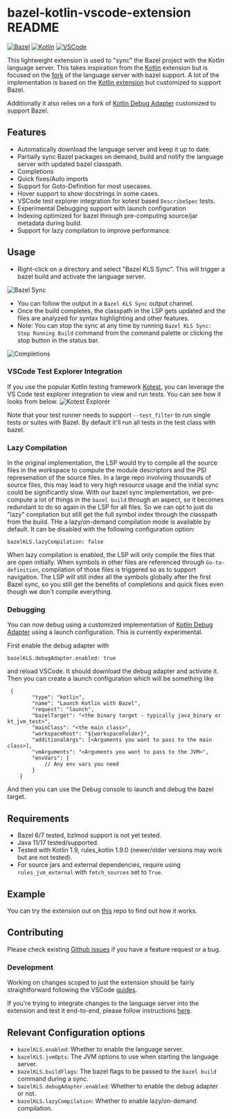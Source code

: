 # bazel-kotlin-vscode-extension README
[![Bazel][bazel-img]][bazel-url] [![Kotlin][kotlin-img]][kotlin-url] [![VSCode][vscode-img]][vscode-url]

[bazel-img]: https://img.shields.io/badge/build%20with-Bazel-43A047.svg
[bazel-url]: https://bazel.build
[kotlin-img]: https://img.shields.io/badge/kotlin-%237F52FF.svg?style=flat&logo=kotlin&logoColor=white
[kotlin-url]: https://kotlinlang.org
[vscode-img]: https://img.shields.io/badge/VSCode-0078D4?style=flat&logo=visual%20studio%20code&logoColor=white
[vscode-url]: https://code.visualstudio.com

This lightweight extension is used to "sync" the Bazel project with the Kotlin language server. This takes inspiration from the [Kotlin](https://github.com/fwcd/vscode-kotlin) extension but is focused on the [fork](https://github.com/smocherla-brex/kotlin-language-server-bazel-support) of the language server with bazel support. A lot of the implementation is based on the [Kotlin extension](https://github.com/fwcd/vscode-kotlin) but customized to support Bazel.

Additionally it also relies on a fork of [Kotlin Debug Adapter](https://github.com/fwcd/kotlin-debug-adapter) customized to support Bazel.

## Features

- Automatically download the language server and keep it up to date.
- Partially sync Bazel packages on demand, build and notify the language server with updated bazel classpath.
- Completions
- Quick fixes/Auto imports
- Support for Goto-Definition for most usecases.
- Hover support to show docstrings in some cases.
- VSCode test explorer integration for kotest based `DescribeSpec` tests.
- Experimental Debugging support with launch configuration
- Indexing optimized for bazel through pre-computing source/jar metadata during build.
- Support for lazy compilation to improve performance.

## Usage

- Right-click on a directory and select "Bazel KLS Sync". This will trigger a bazel build and activate the language server.

![Bazel Sync](resources/usage.png)
- You can follow the output in a `Bazel KLS Sync` output channel.
- Once the build completes, the classpath in the LSP gets updated and the files are analyzed for syntax highlighting and other features.
- Note: You can stop the sync at any time by running `Bazel KLS Sync: Stop Running Build` command from the command palette or clicking the stop button in the status bar.

![Completions](resources/completions.png)

### VSCode Test Explorer Integration
If you use the popular Kotlin testing framework [Kotest](https://github.com/kotest/kotest), you can leverage the VS Code test explorer integration to view and run tests. You can see how it looks from below.
![Kotest Explorer](resources/kotest-vscode.png)

Note that your test runner needs to support `--test_filter` to run single tests or suites with Bazel. By default it'll run all tests in the test class with bazel.

### Lazy Compilation

In the original implementation, the LSP would try to compile all the source files in the workspace to compute the module descriptors and the PSI represenation of the source files. In a large repo involving thousands of source files, this may lead to very high resource usage and the initial sync could be significantly slow. With our bazel sync implementation, we pre-compute a lot of things in the `bazel build` through an aspect, so it becomes redundant to do so again in the LSP for all files. So we can opt to just do "lazy" compliation but still get the full symbol index through the classpath from the build. THe a lazy/on-demand compilation mode is available by default. It can be disabled with the following configuration option:
```
bazelKLS.lazyCompilation: false
```

When lazy compilation is enabled, the LSP will only compile the files that are open initially. When symbols in other files are referenced through `Go-to-definition`, compilation of those files is triggered so as to support navigation. The LSP will still index all the symbols globally after the first Bazel sync, so you still get the benefits of completions and quick fixes even though we don't compile everything. 

### Debugging
You can now debug using a customized implementation of [Kotlin Debug Adapter](https://github.com/fwcd/kotlin-debug-adapter) using a launch configuration. This is currently experimental.

First enable the debug adapter with
```
bazelKLS.debugAdapter.enabled: true
```

and reload VSCode. It should download the debug adapter and activate it. Then you can create a launch configuration which will be something like

```
 {
        "type": "kotlin",
        "name": "Launch Kotlin with Bazel",
        "request": "launch",
        "bazelTarget": "<the binary target - typically java_binary or kt_jvm_test>",
        "mainClass": "<the main class>",
        "workspaceRoot": "${workspaceFolder}",
        "additionalArgs": [<Arguments you want to pass to the main class>],
        "vmArguments": "<Arguments you want to pass to the JVM>",
        "envVars": {
            // Any env vars you need 
        }
    }
```

And then you can use the Debug console to launch and debug the bazel target.

## Requirements
- Bazel 6/7 tested, bzlmod support is not yet tested.
- Java 11/17 tested/supported.
- Tested with Kotlin 1.9, rules_kotlin 1.9.0 (newer/older versions may work but are not tested).
- For source jars and external dependencies, require using `rules_jvm_external` with `fetch_sources` set to `True`.


## Example
You can try the extension out on [this](https://github.com/smocherla-brex/bazel-kls-example) repo to find out how it works.

## Contributing
Please check existing [Github issues](https://github.com/smocherla-brex/bazel-kotlin-vscode-extension/issues) if you have a feature request or a bug.

### Development
Working on changes scoped to just the extension should be fairly straightforward following the VSCode [guides](https://code.visualstudio.com/api/extension-guides/overview).

If you're trying to integrate changes to the language server into the extension and test it end-to-end, please follow instructions [here](https://github.com/smocherla-brex/kotlin-language-server-bazel-support/blob/main/DEVELOPMENT.md).


## Relevant Configuration options

- `bazelKLS.enabled`: Whether to enable the language server.
- `bazelKLS.jvmOpts`: The JVM options to use when starting the language server.
- `bazelKLS.buildFlags`: The bazel flags to be passed to the `bazel build` command during a sync.
- `bazelKLS.debugAdapter.enabled`: Whether to enable the debug adapter or not.
- `bazelKLS.lazyCompilation`: Whether to enable lazy/on-demand compilation.


